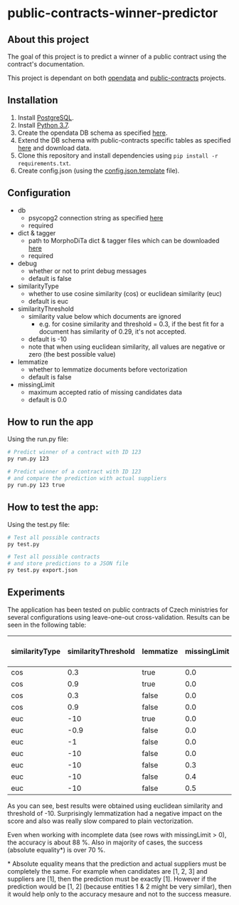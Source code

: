 # public-contracts-winner-predictor

## About this project
The goal of this project is to predict a winner of a public contract using the contract's documentation.

This project is dependant on both [opendata](https://github.com/opendatalabcz/opendata) and [public-contracts](https://github.com/opendatalabcz/public-contracts) projects.

## Installation
1. Install [PostgreSQL](https://www.postgresql.org/).
2. Install [Python 3.7](https://www.python.org/).
3. Create the opendata DB schema as specified [here](https://github.com/opendatalabcz/opendata/blob/master/docs/install.md).
4. Extend the DB schema with public-contracts specific tables as specified [here](https://github.com/opendatalabcz/public-contracts) and download data.
5. Clone this repository and install dependencies using `pip install -r requirements.txt`.
6. Create config.json (using the [config.json.template](config.json.template) file).

## Configuration
- db
  - psycopg2 connection string as specified [here](http://initd.org/psycopg/docs/module.html)
  - required
- dict & tagger
  - path to MorphoDiTa dict & tagger files which can be downloaded [here](http://ufal.mff.cuni.cz/morphodita/users-manual#czech-morfflex-pdt)
  - required
- debug
  - whether or not to print debug messages
  - default is false
- similarityType
  - whether to use cosine similarity (cos) or euclidean similarity (euc)
  - default is euc
- similarityThreshold
  - similarity value below which documents are ignored
    - e.g. for cosine similarity and threshold = 0.3, if the best fit for a document has similarity of 0.29, it's not accepted.
  - default is -10
  - note that when using euclidean similarity, all values are negative or zero (the best possible value)
- lemmatize
  - whether to lemmatize documents before vectorization
  - default is false
- missingLimit
  - maximum accepted ratio of missing candidates data
  - default is 0.0

## How to run the app
Using the run.py file:
```bash
# Predict winner of a contract with ID 123
py run.py 123

# Predict winner of a contract with ID 123
# and compare the prediction with actual suppliers
py run.py 123 true
```

## How to test the app:
Using the test.py file:
```bash
# Test all possible contracts
py test.py

# Test all possible contracts
# and store predictions to a JSON file
py test.py export.json
```

## Experiments
The application has been tested on public contracts of Czech ministries for several configurations using leave-one-out cross-validation. Results can be seen in the following table:

| similarityType | similarityThreshold | lemmatize | missingLimit | contracts amount | success (absolute equality\*) | accuracy |
|-|-|-|-|-|-|-|
| cos | 0.3 | true | 0.0 | 163 | 0.724 | 0.836 |
| cos | 0.9 | true | 0.0 | 163 | 0.736 | 0.862 |
| cos | 0.3 | false | 0.0 | 163 | 0.748 | 0.861 |
| cos | 0.9 | false | 0.0 | 163 | 0.755 | 0.871 |
| euc | -10 | true | 0.0 | 163 | 0.773 | 0.856 |
| euc | -0.9 | false | 0.0 | 163 | 0.773 | 0.867 |
| euc | -1 | false | 0.0 | 163 | 0.804 | 0.878 |
| euc | -10 | false | 0.0 | 163 | 0.804 | 0.881 |
| euc | -10 | false | 0.3 | 272 | 0.691 | 0.873 |
| euc | -10 | false | 0.4 | 350 | 0.706 | 0.881 |
| euc | -10 | false | 0.5 | 472 | 0.758 | 0.907 |

As you can see, best results were obtained using euclidean similarity and threshold of -10. Surprisingly lemmatization had a negative impact on the score and also was really slow compared to plain vectorization.

Even when working with incomplete data (see rows with missingLimit > 0), the accuracy is about 88 %. Also in majority of cases, the success (absolute equality\*) is over 70 %.

\* Absolute equality means that the prediction and actual suppliers must be completely the same. For example when candidates are [1, 2, 3] and suppliers are [1], then the prediction must be exactly [1]. However if the prediction would be [1, 2] (because entities 1 & 2 might be very similar), then it would help only to the accuracy mesaure and not to the success measure.
